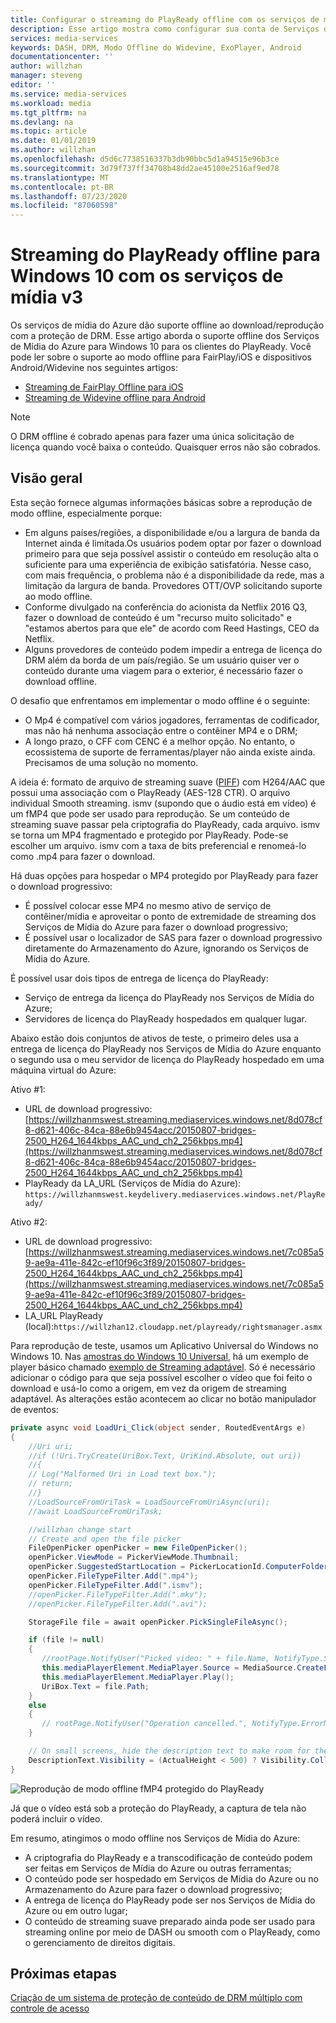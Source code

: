 ```yaml
---
title: Configurar o streaming do PlayReady offline com os serviços de mídia do Azure v3
description: Esse artigo mostra como configurar sua conta de Serviços de Mídia do Azure para streaming offline de PlayReady para Windows 10.
services: media-services
keywords: DASH, DRM, Modo Offline do Widevine, ExoPlayer, Android
documentationcenter: ''
author: willzhan
manager: steveng
editor: ''
ms.service: media-services
ms.workload: media
ms.tgt_pltfrm: na
ms.devlang: na
ms.topic: article
ms.date: 01/01/2019
ms.author: willzhan
ms.openlocfilehash: d5d6c7738516337b3db90bbc5d1a94515e96b3ce
ms.sourcegitcommit: 3d79f737ff34708b48dd2ae45100e2516af9ed78
ms.translationtype: MT
ms.contentlocale: pt-BR
ms.lasthandoff: 07/23/2020
ms.locfileid: "87060598"
---
```

# <a name="offline-playready-streaming-for-windows-10-with-media-services-v3"></a>Streaming do PlayReady offline para Windows 10 com os serviços de mídia v3

Os serviços de mídia do Azure dão suporte offline ao download/reprodução com a proteção de DRM. Esse artigo aborda o suporte offline dos Serviços de Mídia do Azure para Windows 10 para os clientes do PlayReady. Você pode ler sobre o suporte ao modo offline para FairPlay/iOS e dispositivos Android/Widevine nos seguintes artigos:

- [Streaming de FairPlay Offline para iOS](offline-fairplay-for-ios.md)
- [Streaming de Widevine offline para Android](offline-widevine-for-android.md)

> [!NOTE]
> O DRM offline é cobrado apenas para fazer uma única solicitação de licença quando você baixa o conteúdo. Quaisquer erros não são cobrados.

## <a name="overview"></a>Visão geral

Esta seção fornece algumas informações básicas sobre a reprodução de modo offline, especialmente porque:

* Em alguns países/regiões, a disponibilidade e/ou a largura de banda da Internet ainda é limitada.Os usuários podem optar por fazer o download primeiro para que seja possível assistir o conteúdo em resolução alta o suficiente para uma experiência de exibição satisfatória. Nesse caso, com mais frequência, o problema não é a disponibilidade da rede, mas a limitação da largura de banda. Provedores OTT/OVP solicitando suporte ao modo offline.
* Conforme divulgado na conferência do acionista da Netflix 2016 Q3, fazer o download de conteúdo é um "recurso muito solicitado" e "estamos abertos para que ele" de acordo com Reed Hastings, CEO da Netflix.
* Alguns provedores de conteúdo podem impedir a entrega de licença do DRM além da borda de um país/região. Se um usuário quiser ver o conteúdo durante uma viagem para o exterior, é necessário fazer o download offline.
 
O desafio que enfrentamos em implementar o modo offline é o seguinte:

* O Mp4 é compatível com vários jogadores, ferramentas de codificador, mas não há nenhuma associação entre o contêiner MP4 e o DRM;
* A longo prazo, o CFF com CENC é a melhor opção. No entanto, o ecossistema de suporte de ferramentas/player não ainda existe ainda. Precisamos de uma solução no momento.
 
A ideia é: formato de arquivo de streaming suave ([PIFF](/iis/media/smooth-streaming/protected-interoperable-file-format)) com H264/AAC que possui uma associação com o PlayReady (AES-128 CTR). O arquivo individual Smooth streaming. ismv (supondo que o áudio está em vídeo) é um fMP4 que pode ser usado para reprodução. Se um conteúdo de streaming suave passar pela criptografia do PlayReady, cada arquivo. ismv se torna um MP4 fragmentado e protegido por PlayReady. Pode-se escolher um arquivo. ismv com a taxa de bits preferencial e renomeá-lo como .mp4 para fazer o download.

Há duas opções para hospedar o MP4 protegido por PlayReady para fazer o download progressivo:

* É possível colocar esse MP4 no mesmo ativo de serviço de contêiner/mídia e aproveitar o ponto de extremidade de streaming dos Serviços de Mídia do Azure para fazer o download progressivo;
* É possível usar o localizador de SAS para fazer o download progressivo diretamente do Armazenamento do Azure, ignorando os Serviços de Mídia do Azure.
 
É possível usar dois tipos de entrega de licença do PlayReady:

* Serviço de entrega da licença do PlayReady nos Serviços de Mídia do Azure;
* Servidores de licença do PlayReady hospedados em qualquer lugar.

Abaixo estão dois conjuntos de ativos de teste, o primeiro deles usa a entrega de licença do PlayReady nos Serviços de Mídia do Azure enquanto o segundo usa o meu servidor de licença do PlayReady hospedado em uma máquina virtual do Azure:

Ativo #1:

* URL de download progressivo:[https://willzhanmswest.streaming.mediaservices.windows.net/8d078cf8-d621-406c-84ca-88e6b9454acc/20150807-bridges-2500_H264_1644kbps_AAC_und_ch2_256kbps.mp4](https://willzhanmswest.streaming.mediaservices.windows.net/8d078cf8-d621-406c-84ca-88e6b9454acc/20150807-bridges-2500_H264_1644kbps_AAC_und_ch2_256kbps.mp4)
* PlayReady da LA_URL (Serviços de Mídia do Azure): `https://willzhanmswest.keydelivery.mediaservices.windows.net/PlayReady/`

Ativo #2:

* URL de download progressivo:[https://willzhanmswest.streaming.mediaservices.windows.net/7c085a59-ae9a-411e-842c-ef10f96c3f89/20150807-bridges-2500_H264_1644kbps_AAC_und_ch2_256kbps.mp4](https://willzhanmswest.streaming.mediaservices.windows.net/7c085a59-ae9a-411e-842c-ef10f96c3f89/20150807-bridges-2500_H264_1644kbps_AAC_und_ch2_256kbps.mp4)
* LA_URL PlayReady (local):`https://willzhan12.cloudapp.net/playready/rightsmanager.asmx`

Para reprodução de teste, usamos um Aplicativo Universal do Windows no Windows 10. Nas [amostras do Windows 10 Universal](https://github.com/Microsoft/Windows-universal-samples), há um exemplo de player básico chamado [exemplo de Streaming adaptável](https://github.com/Microsoft/Windows-universal-samples/tree/master/Samples/AdaptiveStreaming). Só é necessário adicionar o código para que seja possível escolher o vídeo que foi feito o download e usá-lo como a origem, em vez da origem de streaming adaptável. As alterações estão acontecem ao clicar no botão manipulador de eventos:

```csharp
private async void LoadUri_Click(object sender, RoutedEventArgs e)
{
    //Uri uri;
    //if (!Uri.TryCreate(UriBox.Text, UriKind.Absolute, out uri))
    //{
    // Log("Malformed Uri in Load text box.");
    // return;
    //}
    //LoadSourceFromUriTask = LoadSourceFromUriAsync(uri);
    //await LoadSourceFromUriTask;

    //willzhan change start
    // Create and open the file picker
    FileOpenPicker openPicker = new FileOpenPicker();
    openPicker.ViewMode = PickerViewMode.Thumbnail;
    openPicker.SuggestedStartLocation = PickerLocationId.ComputerFolder;
    openPicker.FileTypeFilter.Add(".mp4");
    openPicker.FileTypeFilter.Add(".ismv");
    //openPicker.FileTypeFilter.Add(".mkv");
    //openPicker.FileTypeFilter.Add(".avi");

    StorageFile file = await openPicker.PickSingleFileAsync();

    if (file != null)
    {
       //rootPage.NotifyUser("Picked video: " + file.Name, NotifyType.StatusMessage);
       this.mediaPlayerElement.MediaPlayer.Source = MediaSource.CreateFromStorageFile(file);
       this.mediaPlayerElement.MediaPlayer.Play();
       UriBox.Text = file.Path;
    }
    else
    {
       // rootPage.NotifyUser("Operation cancelled.", NotifyType.ErrorMessage);
    }

    // On small screens, hide the description text to make room for the video.
    DescriptionText.Visibility = (ActualHeight < 500) ? Visibility.Collapsed : Visibility.Visible;
}
```

![Reprodução de modo offline fMP4 protegido do PlayReady](./media/offline-playready-for-windows/offline-playready1.jpg)

Já que o vídeo está sob a proteção do PlayReady, a captura de tela não poderá incluir o vídeo.

Em resumo, atingimos o modo offline nos Serviços de Mídia do Azure:

* A criptografia do PlayReady e a transcodificação de conteúdo podem ser feitas em Serviços de Mídia do Azure ou outras ferramentas;
* O conteúdo pode ser hospedado em Serviços de Mídia do Azure ou no Armazenamento do Azure para fazer o download progressivo;
* A entrega de licença do PlayReady pode ser nos Serviços de Mídia do Azure ou em outro lugar;
* O conteúdo de streaming suave preparado ainda pode ser usado para streaming online por meio de DASH ou smooth com o PlayReady, como o gerenciamento de direitos digitais.

## <a name="next-steps"></a>Próximas etapas

[Criação de um sistema de proteção de conteúdo de DRM múltiplo com controle de acesso](design-multi-drm-system-with-access-control.md)
